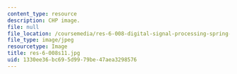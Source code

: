 ```yaml
---
content_type: resource
description: CHP image.
file: null
file_location: /coursemedia/res-6-008-digital-signal-processing-spring-2011/1330ee36bc695d9979be47aea3298576_res-6-008s11.jpg
file_type: image/jpeg
resourcetype: Image
title: res-6-008s11.jpg
uid: 1330ee36-bc69-5d99-79be-47aea3298576
---
```


